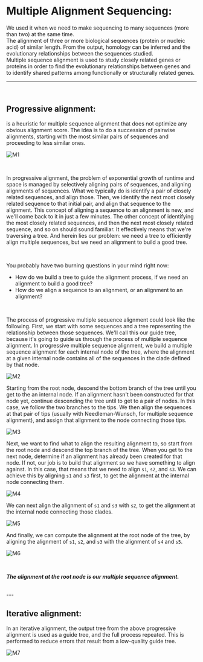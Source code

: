 # Multiple Alignment Sequencing:

We used it when we need to make sequencing to many sequences (more than two) at the same time.
<br />
The alignment of three or more biological sequences (protein or nucleic acid) of similar length. From the output, homology can be inferred and the evolutionary relationships between the sequences studied.
<br />
Multiple sequence alignment is used to study closely related genes or proteins in order to find the evolutionary relationships between genes and to identify shared patterns among functionally or structurally related genes.

---
<br />

## Progressive alignment:

is a heuristic for multiple sequence alignment that does not optimize any obvious alignment score. The idea is to do a succession of pairwise alignments, starting with the most similar pairs of sequences and proceeding to less similar ones.

![M1](pngs/M1.jpg)

<br />

In progressive alignment, the problem of exponential growth of runtime and space is managed by selectively aligning pairs of sequences, and aligning alignments of sequences. What we typically do is identify a pair of closely related sequences, and align those. Then, we identify the next most closely related sequence to that initial pair, and align that sequence to the alignment. This concept of aligning a sequence to an alignment is new, and we'll come back to it in just a few minutes. The other concept of identifying the most closely related sequences, and then the next most closely related sequence, and so on should sound familiar. It effectively means that we're traversing a tree. And herein lies our problem: we need a tree to efficiently align multiple sequences, but we need an alignment to build a good tree.

<br />

You probably have two burning questions in your mind right now:

- How do we build a tree to guide the alignment process, if we need an alignment to build a good tree?
- How do we align a sequence to an alignment, or an alignment to an alignment?

<br />

The process of progressive multiple sequence alignment could look like the following. First, we start with some sequences and a tree representing the relationship between those sequences. We'll call this our guide tree, because it's going to guide us through the process of multiple sequence alignment. In progressive multiple sequence alignment, we build a multiple sequence alignment for each internal node of the tree, where the alignment at a given internal node contains all of the sequences in the clade defined by that node.

![M2](pngs/M2.png)


Starting from the root node, descend the bottom branch of the tree until you get to the an internal node. If an alignment hasn't been constructed for that node yet, continue descending the tree until to get to a pair of nodes. In this case, we follow the two branches to the tips. We then align the sequences at that pair of tips (usually with Needleman-Wunsch, for multiple sequence alignment), and assign that alignment to the node connecting those tips.

![M3](pngs/M3.png)

Next, we want to find what to align the resulting alignment to, so start from the root node and descend the top branch of the tree. When you get to the next node, determine if an alignment has already been created for that node. If not, our job is to build that alignment so we have something to align against. In this case, that means that we need to align `s1`, `s2`, and `s3`. We can achieve this by aligning `s1` and `s3` first, to get the alignment at the internal node connecting them.

![M4](pngs/M4.png)

We can next align the alignment of `s1` and `s3` with `s2`, to get the alignment at the internal node connecting those clades.

![M5](pngs/M5.png)

And finally, we can compute the alignment at the root node of the tree, by aligning the alignment of `s1`, `s2`, and `s3` with the alignment of `s4` and `s5`.

![M6](pngs/M6.png)

<br />

***The alignment at the root node is our multiple sequence alignment.***

<br />
---
<br />

## Iterative alignment:
In an iterative alignment, the output tree from the above progressive alignment is used as a guide tree, and the full process repeated. This is performed to reduce errors that result from a low-quality guide tree.

![M7](pngs/M7.jpg)
